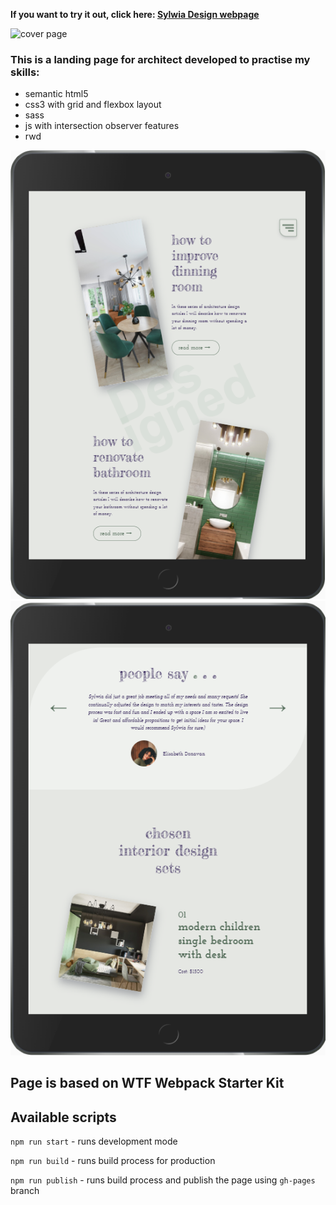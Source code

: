 **If you want to try it out, click here: [Sylwia Design webpage](https://ulakrawczyk.github.io/sylwia-design/)**

![cover page](github/sylwia-design-web.png)

### This is a landing page for architect developed to practise my skills:
* semantic html5
* css3 with grid and flexbox layout
* sass
* js with intersection observer features
* rwd

![mobile view](github/mobile-1.png)
![mobile view](github/mobile-2.png)

## Page is based on WTF Webpack Starter Kit 
## Available scripts

`npm run start` - runs development mode

`npm run build` - runs build process for production

`npm run publish` - runs build process and publish the page using `gh-pages` branch

